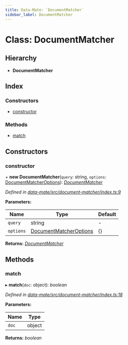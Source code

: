 ```yaml
---
title: Data-Mate: `DocumentMatcher`
sidebar_label: DocumentMatcher
---
```


# Class: DocumentMatcher

## Hierarchy

* **DocumentMatcher**

## Index

### Constructors

* [constructor](documentmatcher.md#constructor)

### Methods

* [match](documentmatcher.md#match)

## Constructors

###  constructor

\+ **new DocumentMatcher**(`query`: string, `options`: [DocumentMatcherOptions](../interfaces/documentmatcheroptions.md)): *[DocumentMatcher](documentmatcher.md)*

*Defined in [data-mate/src/document-matcher/index.ts:9](https://github.com/terascope/teraslice/blob/f95bb5556/packages/data-mate/src/document-matcher/index.ts#L9)*

**Parameters:**

Name | Type | Default |
------ | ------ | ------ |
`query` | string | - |
`options` | [DocumentMatcherOptions](../interfaces/documentmatcheroptions.md) |  {} |

**Returns:** *[DocumentMatcher](documentmatcher.md)*

## Methods

###  match

▸ **match**(`doc`: object): *boolean*

*Defined in [data-mate/src/document-matcher/index.ts:18](https://github.com/terascope/teraslice/blob/f95bb5556/packages/data-mate/src/document-matcher/index.ts#L18)*

**Parameters:**

Name | Type |
------ | ------ |
`doc` | object |

**Returns:** *boolean*
